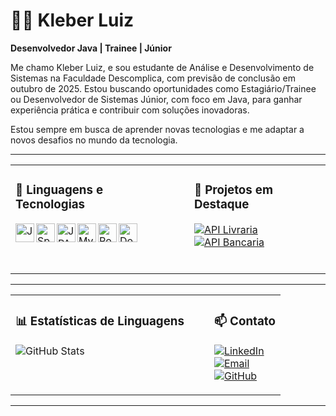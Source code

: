 
# 👨‍💻 Kleber Luiz

**Desenvolvedor Java | Trainee | Júnior**

Me chamo Kleber Luiz, e sou estudante de Análise e Desenvolvimento de Sistemas na Faculdade Descomplica, com previsão de conclusão em outubro de 2025. Estou buscando oportunidades como Estagiário/Trainee ou Desenvolvedor de Sistemas Júnior, com foco em Java, para ganhar experiência prática e contribuir com soluções inovadoras.

Estou sempre em busca de aprender novas tecnologias e me adaptar a novos desafios no mundo da tecnologia.

---

<table>
  <tr>
    <td valign="top">

### 🔧 Linguagens e Tecnologias

<img align="left" alt="Java" title="Java" width="30px" src="https://cdn.jsdelivr.net/gh/devicons/devicon@latest/icons/java/java-original.svg" />
<img align="left" alt="Spring Boot" title="Spring Boot" width="30px" src="https://cdn.jsdelivr.net/gh/devicons/devicon@latest/icons/spring/spring-original.svg" />
<img align="left" alt="JPA" title="JPA" width="30px" src="https://cdn.jsdelivr.net/gh/devicons/devicon@latest/icons/hibernate/hibernate-original.svg" />
<img align="left" alt="MySQL" title="MySQL" width="30px" src="https://cdn.jsdelivr.net/gh/devicons/devicon@latest/icons/mysql/mysql-original.svg" />
<img align="left" alt="PostgreSQL" title="PostgreSQL" width="30px" src="https://cdn.jsdelivr.net/gh/devicons/devicon@latest/icons/postgresql/postgresql-original.svg" />
<img align="left" alt="Docker" title="Docker" width="30px" src="https://cdn.jsdelivr.net/gh/devicons/devicon@latest/icons/docker/docker-original.svg" />

<br/><br/><br/>

</td>
<td valign="top" style="padding-left: 40px;">

### 🚀 Projetos em Destaque

[![API Livraria](https://img.shields.io/badge/API_Livraria-Repository-007ACC?style=for-the-badge)](https://github.com/kleberlz17/library_api)  
[![API Bancaria](https://img.shields.io/badge/API_Bancaria-Repository-007ACC?style=for-the-badge)](https://github.com/kleberlz17/api_bancaria)

</td>
  </tr>
</table>

---

<table>
  <tr>
    <td valign="top">

### 📊 Estatísticas de Linguagens

![GitHub Stats](https://github-readme-stats.vercel.app/api/top-langs/?username=kleberlz17&theme=tokyonight&layout=compact&custom_title=Tecnologias&langs_count=9)

</td>
<td style="padding-left: 40px;" valign="top">

### 📫 Contato

[![LinkedIn](https://img.shields.io/badge/-LinkedIn-blue?style=for-the-badge&logo=linkedin)](https://www.linkedin.com/in/kleberluizferreiramachado/)  
[![Email](https://img.shields.io/badge/-Email-red?style=for-the-badge&logo=gmail)](mailto:kleberluizf15@gmail.com)  
[![GitHub](https://img.shields.io/badge/-GitHub-black?style=for-the-badge&logo=github&logoColor=white&label=Perfil)](https://github.com/kleberlz17)

</td>
  </tr>
</table>

---
